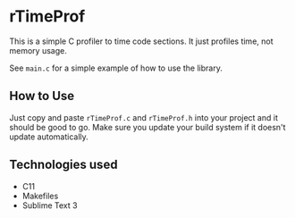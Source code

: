 # rTimeProf

This is a simple C profiler to time code sections. It just profiles time, not memory usage.

See <code>main.c</code> for a simple example of how to use the library.

## How to Use

Just copy and paste <code>rTimeProf.c</code> and <code>rTimeProf.h</code> into your project and it should be good to go. Make sure you update your build system if it doesn't update automatically.

## Technologies used

- C11
- Makefiles
- Sublime Text 3
